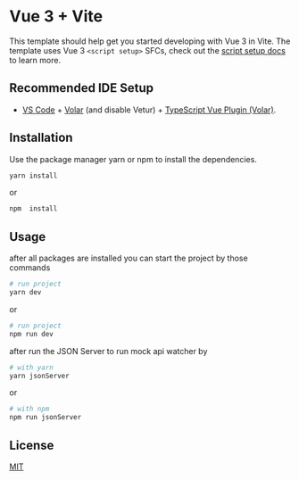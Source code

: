 # Vue 3 + Vite

This template should help get you started developing with Vue 3 in Vite. The template uses Vue 3 `<script setup>` SFCs, check out the [script setup docs](https://v3.vuejs.org/api/sfc-script-setup.html#sfc-script-setup) to learn more.

## Recommended IDE Setup

- [VS Code](https://code.visualstudio.com/) + [Volar](https://marketplace.visualstudio.com/items?itemName=Vue.volar) (and disable Vetur) + [TypeScript Vue Plugin (Volar)](https://marketplace.visualstudio.com/items?itemName=Vue.vscode-typescript-vue-plugin).



## Installation

Use the package manager yarn or npm to install the dependencies.

```bash
yarn install 
```
or
```bash
npm  install 
```


## Usage
after all packages are installed you can start the project by those commands

```bash
# run project
yarn dev
```
or
```bash
# run project
npm run dev
```
after run the JSON Server to run mock api watcher by
```bash
# with yarn
yarn jsonServer
```
or 
```bash
# with npm
npm run jsonServer
```

## License

[MIT](https://choosealicense.com/licenses/mit/)

